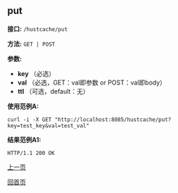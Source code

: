 ## put ##

**接口:** `/hustcache/put`

**方法:** `GET | POST`

**参数:** 

*  **key** （必选）  
*  **val** （必选，GET：val即参数 or POST：val即body）  
*  **ttl** （可选，default：无）

**使用范例A:**

    curl -i -X GET "http://localhost:8085/hustcache/put?key=test_key&val=test_val"

**结果范例A1:**

	HTTP/1.1 200 OK
	
[上一页](../hustcache.md)

[回首页](../../../index.md)